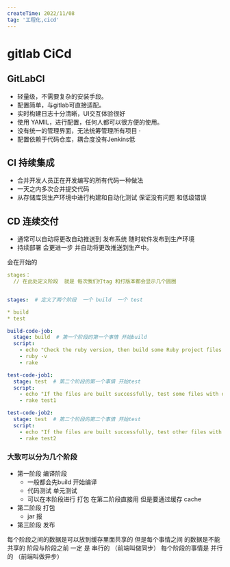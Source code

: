 ```yaml
---
createTime: 2022/11/08
tag: '工程化,cicd'
---
```

# gitlab CiCd

## GitLabCI

* 轻量级，不需要复杂的安装手段。
* 配置简单，与gitlab可直接适配。
* 实时构建日志十分清晰，UI交互体验很好
* 使用 YAMIL，进行配置，任何人都可以很方便的使用。
* 没有统一的管理界面，无法统筹管理所有项目                            ·
* 配置依赖于代码仓库，耦合度没有Jenkins低

## CI  持续集成

* 合并开发人员正在开发编写的所有代码一种做法
* 一天之内多次合并提交代码
* 从存储库货生产环境中进行构建和自动化测试 保证没有问题 和低级错误

## CD 连续交付

* 通常可以自动将更改自动推送到 发布系统 随时软件发布到生产环境
* 持续部署 会更进一步  并自动将更改推送到生产中。

会在开始的  

```yaml
stages：
  // 在此处定义阶段  就是 每次我们打tag 和打版本都会显示几个圆圈
```

```yaml

stages:  # 定义了两个阶段  一个 build  一个 test

* build
* test

build-code-job:
  stage: build  # 第一个阶段的第一个事情 开始build
  script:
    - echo "Check the ruby version, then build some Ruby project files:"
    - ruby -v
    - rake

test-code-job1:
  stage: test  # 第二个阶段的第一个事情 开始test
  script:
    - echo "If the files are built successfully, test some files with one command:"
    - rake test1

test-code-job2:
  stage: test  # 第二个阶段的第二个事情 开始test
  script:
    - echo "If the files are built successfully, test other files with a different command:"
    - rake test2
```

### 大致可以分为几个阶段

* 第一阶段  编译阶段
  * 一般都会先build 开始编译
  * 代码测试 单元测试
  * 可以在本阶段进行 打包 在第二阶段直接用 但是要通过缓存  cache
* 第二阶段  打包
  * jar 报
* 第三阶段  发布

每个阶段之间的数据是可以放到缓存里面共享的  但是每个事情之间 的数据是不能共享的
阶段与阶段之前 一定 是 串行的 （前端叫做同步）
每个阶段的事情是 并行的  （前端叫做异步）

